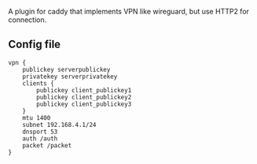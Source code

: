     
A plugin for caddy that implements VPN like wireguard, but use HTTP2 for connection.

## Config file

```
vpn {
    publickey serverpublickey
    privatekey serverprivatekey
    clients {
        publickey client_publickey1
        publickey client_publickey2
        publickey client_publickey3
    }
    mtu 1400
    subnet 192.168.4.1/24
    dnsport 53
    auth /auth
    packet /packet
}
```

